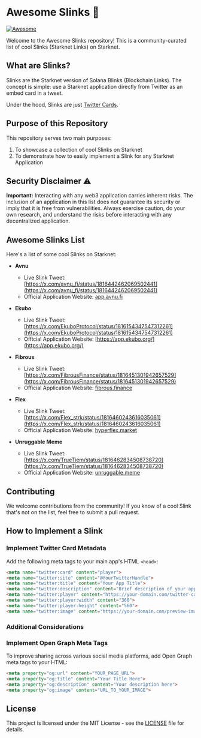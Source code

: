 # Awesome Slinks 🌟

[![Awesome](https://awesome.re/badge.svg)](https://awesome.re)

Welcome to the Awesome Slinks repository! This is a community-curated list of cool Slinks (Starknet Links) on Starknet.

## What are Slinks?

Slinks are the Starknet version of Solana Blinks (Blockchain Links). The concept is simple: use a Starknet application directly from Twitter as an embed card in a tweet.

Under the hood, Slinks are just [Twitter Cards](https://developer.x.com/en/docs/twitter-for-websites/cards/overview/abouts-cards).

## Purpose of this Repository

This repository serves two main purposes:

1. To showcase a collection of cool Slinks on Starknet
2. To demonstrate how to easily implement a Slink for any Starknet Application

## Security Disclaimer ⚠️

**Important:** Interacting with any web3 application carries inherent risks. The inclusion of an application in this list does not guarantee its security or imply that it is free from vulnerabilities. Always exercise caution, do your own research, and understand the risks before interacting with any decentralized application.

## Awesome Slinks List

Here's a list of some cool Slinks on Starknet:

* **Avnu**
  * Live Slink Tweet: [https://x.com/avnu_fi/status/1816442462069502441](https://x.com/avnu_fi/status/1816442462069502441)
  * Official Application Website: [app.avnu.fi](https://app.avnu.fi)

* **Ekubo**
  * Live Slink Tweet: [https://x.com/EkuboProtocol/status/1816154347547312261](https://x.com/EkuboProtocol/status/1816154347547312261)
  * Official Application Website: [https://app.ekubo.org/](https://app.ekubo.org/)

* **Fibrous**
  * Live Slink Tweet: [https://x.com/FibrousFinance/status/1816451301942657529](https://x.com/FibrousFinance/status/1816451301942657529)
  * Official Application Website: [fibrous.finance](https://app.fibrous.finance/)

* **Flex**
  * Live Slink Tweet: [https://x.com/Flex_strk/status/1816460243616035061](https://x.com/Flex_strk/status/1816460243616035061)
  * Official Application Website: [hyperflex.market](https://hyperflex.market/)

* **Unruggable Meme**
  * Live Slink Tweet: [https://x.com/TrueTiem/status/1816462834508738720](https://x.com/TrueTiem/status/1816462834508738720)
  * Official Application Website: [unruggable.meme](https://unruggable.meme/)

## Contributing

We welcome contributions from the community! If you know of a cool Slink that's not on the list, feel free to submit a pull request.

## How to Implement a Slink

### Implement Twitter Card Metadata

Add the following meta tags to your main app's HTML `<head>`:

```html
<meta name="twitter:card" content="player">
<meta name="twitter:site" content="@YourTwitterHandle">
<meta name="twitter:title" content="Your App Title">
<meta name="twitter:description" content="Brief description of your app">
<meta name="twitter:player" content="https://your-domain.com/twitter-card.html">
<meta name="twitter:player:width" content="360">
<meta name="twitter:player:height" content="560">
<meta name="twitter:image" content="https://your-domain.com/preview-image.png">
```

### Additional Considerations

### Implement Open Graph Meta Tags

To improve sharing across various social media platforms, add Open Graph meta tags to your HTML:

```html
<meta property="og:url" content="YOUR_PAGE_URL">
<meta property="og:title" content="Your Title Here">
<meta property="og:description" content="Your description here">
<meta property="og:image" content="URL_TO_YOUR_IMAGE">
```

## License

This project is licensed under the MIT License - see the [LICENSE](LICENSE) file for details.
